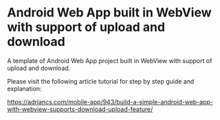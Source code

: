 # Android Web App built in WebView with support of upload and download

A template of Android Web App project built in WebView with support of upload and download.

Please visit the following article tutorial for step by step guide and explanation:

https://adriancs.com/mobile-app/943/build-a-simple-android-web-app-with-webview-supports-download-upload-feature/

